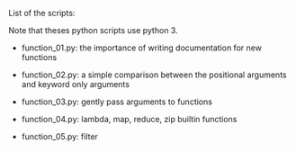 List of the scripts:

Note that theses python scripts use python 3.

- function_01.py: the importance of writing documentation for new functions

- function_02.py: a simple comparison between the positional arguments and keyword
only arguments

- function_03.py: gently pass arguments to functions

- function_04.py: lambda, map, reduce, zip builtin functions

- function_05.py: filter